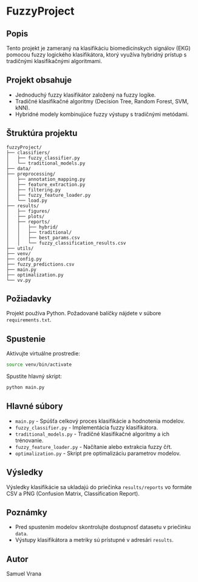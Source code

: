 # FuzzyProject

## Popis

Tento projekt je zameraný na klasifikáciu biomedicínskych signálov (EKG) pomocou fuzzy logického klasifikátora, ktorý využíva hybridný prístup s tradičnými klasifikačnými algoritmami.

## Projekt obsahuje

- Jednoduchý fuzzy klasifikátor založený na fuzzy logike.
- Tradičné klasifikačné algoritmy (Decision Tree, Random Forest, SVM, kNN).
- Hybridné modely kombinujúce fuzzy výstupy s tradičnými metódami.

## Štruktúra projektu

```
fuzzyProject/
├── classifiers/
│   ├── fuzzy_classifier.py
│   └── traditional_models.py
├── data/
├── preprocessing/
│   ├── annotation_mapping.py
│   ├── feature_extraction.py
│   ├── filtering.py
│   ├── fuzzy_feature_loader.py
│   └── load.py
├── results/
│   ├── figures/
│   ├── plots/
│   ├── reports/
│   │   ├── hybrid/
│   │   ├── traditional/
│   │   ├── best_params.csv
│   │   └── fuzzy_classification_results.csv
├── utils/
├── venv/
├── config.py
├── fuzzy_predictions.csv
├── main.py
├── optimalization.py
└── vv.py
```

## Požiadavky

Projekt používa Python. Požadované balíčky nájdete v súbore `requirements.txt`.

## Spustenie

Aktivujte virtuálne prostredie:

```bash
source venv/bin/activate
```

Spustite hlavný skript:

```bash
python main.py
```

## Hlavné súbory

- `main.py` - Spúšťa celkový proces klasifikácie a hodnotenia modelov.
- `fuzzy_classifier.py` - Implementácia fuzzy klasifikátora.
- `traditional_models.py` - Tradičné klasifikačné algoritmy a ich trénovanie.
- `fuzzy_feature_loader.py` - Načítanie alebo extrakcia fuzzy čŕt.
- `optimalization.py` - Skript pre optimalizáciu parametrov modelov.

## Výsledky

Výsledky klasifikácie sa ukladajú do priečinka `results/reports` vo formáte CSV a PNG (Confusion Matrix, Classification Report).

## Poznámky

- Pred spustením modelov skontrolujte dostupnosť datasetu v priečinku `data`.
- Výstupy klasifikátora a metriky sú prístupné v adresári `results`.

## Autor

Samuel Vrana
